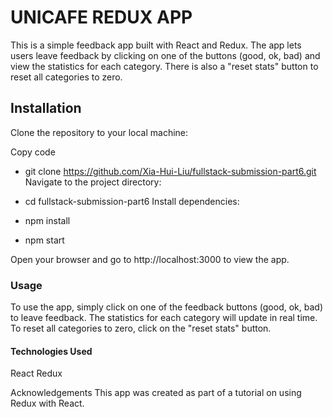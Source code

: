 # UNICAFE REDUX APP
This is a simple feedback app built with React and Redux. The app lets users leave feedback by clicking on one of the buttons (good, ok, bad) and view the statistics for each category. There is also a "reset stats" button to reset all categories to zero.

## Installation
Clone the repository to your local machine:

Copy code
- git clone https://github.com/Xia-Hui-Liu/fullstack-submission-part6.git
Navigate to the project directory:

- cd fullstack-submission-part6
Install dependencies:

- npm install
- npm start

Open your browser and go to http://localhost:3000 to view the app.

### Usage
To use the app, simply click on one of the feedback buttons (good, ok, bad) to leave feedback. The statistics for each category will update in real time. To reset all categories to zero, click on the "reset stats" button.

#### Technologies Used
React
Redux

Acknowledgements
This app was created as part of a tutorial on using Redux with React.